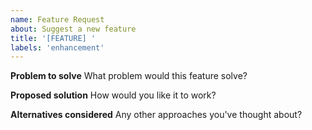 ```yaml
---
name: Feature Request
about: Suggest a new feature
title: '[FEATURE] '
labels: 'enhancement'
---
```


**Problem to solve**
What problem would this feature solve?

**Proposed solution**
How would you like it to work?

**Alternatives considered**
Any other approaches you've thought about?